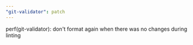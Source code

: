 ```yaml
---
"git-validator": patch
---
```


perf(git-validator): don't format again when there was no changes during linting
